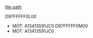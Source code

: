 
[file path](<file:///C:\Users\jnetherton\G&W Electric Co\US-PowerGridAutomation - Documents\_Lazer\117631 - Kennedy Space Center>)

D97FFFFF0L00
- MOT: A13413591JC0
D97FFFFF0M00
- MOT: A13413591JC0

